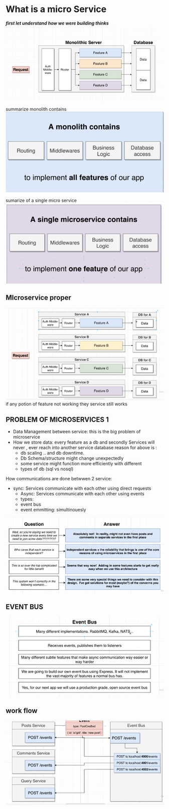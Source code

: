 # What is a micro Service  

***first let understand how we were building thinks***  
![Monolitic server](./img/monotolic.png)

summarize monolith contains  
![summary monolitic content](./img/summary%20monotolic.png)  

sumarize of a single micro service  
![single microservice](./img/single%20microser.png)  

## MIcroservice proper  

![microservice](./img/microservice.png)
if any potion of feature not working they service still works  

## PROBLEM OF MICROSERVICES 1  

- Data Management between service: this is the big problem of microservice  
- How we store data: every feature as a db and secondly Services will never , ever reach into another service database
reason for above is :
  - db scaling ..  and db downtime.  
  - Db Schema/structure might change unexpectedly
  - some service might function more efficiently with different
  - types of db (sql vs nosql)

How communications are done betwwen 2 service:

- sync: Services communicate with each other using direct requests
  - Async: Services communicate with each other using events
  - types:
  - event bus
  - event emmitting: simultinouesly  

![qa](./img/qa.png)

## EVENT BUS  

![event bus](./img/event%20bus.png)  

## work flow  

![work flow](./img/workflow.png)
